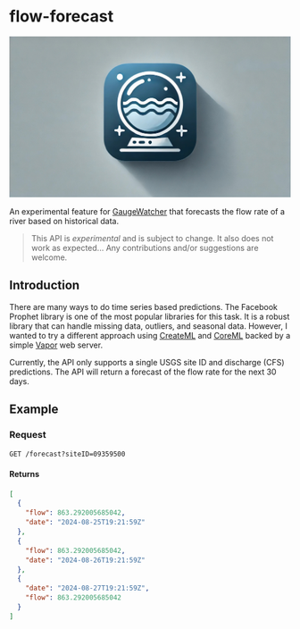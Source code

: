 # flow-forecast

![hero](/Public/flowforecast-logo.jpeg)

An experimental feature for [GaugeWatcher](https://apps.apple.com/us/app/gaugewatcher/id6498313776) that forecasts the
flow rate of a river based on historical data.

> This API is _experimental_ and is subject to change. It also does not work as expected... Any contributions and/or suggestions are welcome.

## Introduction

There are many ways to do time series based predictions. The Facebook Prophet library is one of the most popular
libraries for this task. It is a robust library that can handle missing data, outliers, and seasonal data. However, I
wanted to try a different approach using [CreateML](https://developer.apple.com/documentation/createml)
and [CoreML](https://developer.apple.com/documentation/coreml) backed by a simple [Vapor](https://vapor.codes/) web
server.

Currently, the API only supports a single USGS site ID and discharge (CFS) predictions. The API will return a forecast of the flow rate for the next 30
days.

## Example

### Request

```http
GET /forecast?siteID=09359500
```

#### Returns

```json
[
  {
    "flow": 863.292005685042,
    "date": "2024-08-25T19:21:59Z"
  },
  {
    "flow": 863.292005685042,
    "date": "2024-08-26T19:21:59Z"
  },
  {
    "date": "2024-08-27T19:21:59Z",
    "flow": 863.292005685042
  }
]
```
